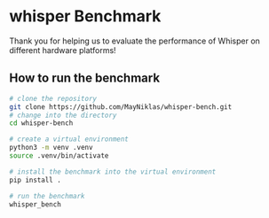 # whisper Benchmark

Thank you for helping us to evaluate the performance of Whisper on different hardware platforms!

## How to run the benchmark

```bash
# clone the repository
git clone https://github.com/MayNiklas/whisper-bench.git
# change into the directory
cd whisper-bench

# create a virtual environment
python3 -m venv .venv
source .venv/bin/activate

# install the benchmark into the virtual environment
pip install .

# run the benchmark
whisper_bench
```
